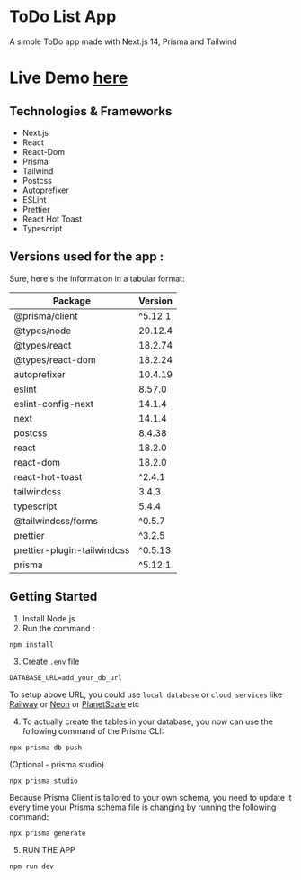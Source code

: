 # ToDo List App  
A simple ToDo app made with Next.js 14, Prisma and Tailwind  

# Live Demo [here](https://todo-list-rkf2778.vercel.app/)  

## Technologies & Frameworks  
- Next.js
- React
- React-Dom
- Prisma
- Tailwind
- Postcss
- Autoprefixer
- ESLint
- Prettier
- React Hot Toast
- Typescript

## Versions used for the app :  
Sure, here's the information in a tabular format:  

| Package                  | Version   |
|--------------------------|-----------|
| @prisma/client           | ^5.12.1   |
| @types/node              | 20.12.4   |
| @types/react             | 18.2.74   |
| @types/react-dom         | 18.2.24   |
| autoprefixer             | 10.4.19   |
| eslint                   | 8.57.0    |
| eslint-config-next       | 14.1.4    |
| next                     | 14.1.4    |
| postcss                  | 8.4.38    |
| react                    | 18.2.0    |
| react-dom                | 18.2.0    |
| react-hot-toast          | ^2.4.1    |
| tailwindcss              | 3.4.3     |
| typescript               | 5.4.4     |
| @tailwindcss/forms       | ^0.5.7    |
| prettier                 | ^3.2.5    |
| prettier-plugin-tailwindcss | ^0.5.13 |
| prisma                   | ^5.12.1   |

## Getting Started  

1. Install Node.js  
2. Run the command :  
```
npm install
```
3. Create `.env` file
```
DATABASE_URL=add_your_db_url
```
To setup above URL, you could use `local database` or `cloud services` like [Railway](https://railway.app/) or [Neon](https://console.neon.tech/) or [PlanetScale](https://planetscale.com/) etc


4. To actually create the tables in your database, you now can use the following command of the Prisma CLI:
```
npx prisma db push
```

(Optional - prisma studio)
```
npx prisma studio
```

Because Prisma Client is tailored to your own schema, you need to update it every time your Prisma schema file is changing by running the following command:

```
npx prisma generate
```

5. RUN THE APP
```
npm run dev
```
